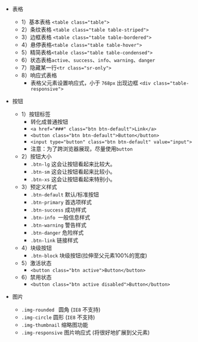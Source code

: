- 表格
   - 1）基本表格 `<table class="table">`
   - 2）条纹表格 `<table class="table table-striped">`
   - 3）边框表格  `<table class="table table-bordered">`
   - 4）悬停表格`<table class="table table-hover">`
   - 5）精简表格`<table class="table table-condensed">`
   - 6）状态表格`active`、`success`、`info`、`warning`、`danger`
   - 7）隐藏某一行`<tr class="sr-only">`
   - 8）响应式表格
      - 表格父元素设置响应式，小于 `768px` 出现边框
      `<div class="table-responsive">`

- 按钮
    - 1）按钮标签
       - 转化成普通按钮
       - `<a href="###" class="btn btn-default">Link</a>`
       - `<button class="btn btn-default">Button</button>`
       - `<input type="button" class="btn btn-default" value="input">`
       - 注意：为了跨浏览器展现，尽量使用`button`
    - 2）按钮大小
       - `.btn-lg`	这会让按钮看起来比较大。
       - `.btn-sm`	这会让按钮看起来比较小。
       - `.btn-xs`	这会让按钮看起来特别小。
    - 3）预定义样式
       - `.btn-default`	默认/标准按钮
       - `.btn-primary`	首选项样式
       - `.btn-success`	成功样式
       - `.btn-info	`一般信息样式
       - `.btn-warning`	警告样式
       - `.btn-danger`	危险样式
       - `.btn-link`	链接样式
    - 4）块级按钮
       - `.btn-block`	块级按钮(拉伸至父元素100%的宽度)
    - 5）激活状态
       - `<button class="btn active">Button</button>`
    - 6）禁用状态
       - `<button class="btn active disabled">Button</button>`

- 图片
    - `.img-rounded `   圆角 (`IE8` 不支持)
    - `.img-circle` 圆形 (`IE8` 不支持)
    - `.img-thumbnail`  缩略图功能
    - `.img-responsive`	图片响应式 (将很好地扩展到父元素)